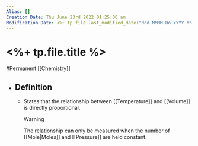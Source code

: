 ```yaml
---
Alias: []
Creation Date: Thu June 23rd 2022 01:25:00 am 
Modification Date: <%+ tp.file.last_modified_date("ddd MMMM Do YYYY hh:mm:ss a") %>
---
```

# <%+ tp.file.title %>
#Permanent [[Chemistry]]

- ## Definition
	- States that the relationship between [[Temperature]] and [[Volume]] is directly proportional.
	  > [!Warning] 
	  > The relationship can only be measured when the number of [[Mole|Moles]] and [[Pressure]] are held constant.